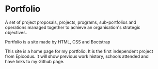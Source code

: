 # Portfolio
A set of project proposals, projects, programs, sub-portfolios and operations managed together to achieve an organisation's strategic objectives.

Portfolio is a site made by HTML, CSS and Bootstrap 

This site is a home page for my portfolio. It is the first independent project from Epicodus. It will show previous work history, schools attended and have links to my Github page.
